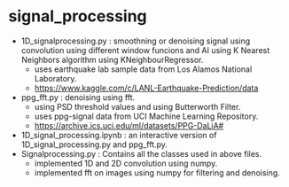 # signal_processing

* 1D_signalprocessing.py : smoothning or denoising signal using convolution using different window funcions and AI using K Nearest Neighbors algorithm using KNeighbourRegressor.
  * uses earthquake lab sample data from Los Alamos National Laboratory.
  * https://www.kaggle.com/c/LANL-Earthquake-Prediction/data
* ppg_fft.py : denoising using fft.
  * using PSD threshold values and using Butterworth Filter.
  * uses ppg-signal data from UCI Machine Learning Repository.
  * https://archive.ics.uci.edu/ml/datasets/PPG-DaLiA#
* 1D_signal_processing.ipynb : an interactive version of 1D_signal_processing.py and ppg_fft.py.
* Signalprocessing.py : Contains all the classes used in above files.
  * implemented 1D and 2D convolution using numpy.
  * implemented fft on images using numpy for filtering and denoising.
